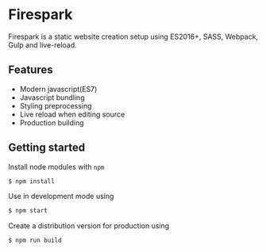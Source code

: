 # Firespark
Firespark is a static website creation setup using ES2016+, SASS, Webpack, Gulp and live-reload.

## Features
- Modern javascript(ES7)
- Javascript bundling
- Styling preprocessing
- Live reload when editing source
- Production building

## Getting started
Install node modules with `npm`
```sh
$ npm install
```

Use in development mode using
```sh
$ npm start
```

Create a distribution version for production using
```sh
$ npm run build
```
